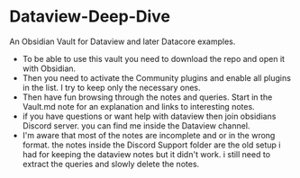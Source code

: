 # Dataview-Deep-Dive

An Obsidian Vault for Dataview and later Datacore examples.
- To be able to use this vault you need to download the repo and open it with Obsidian. 
- Then you need to activate the Community plugins and enable all plugins in the list. I try to keep only the necessary ones.
- Then have fun browsing through the notes and queries. Start in the Vault.md note for an explanation and links to interesting notes.
- if you have questions or want help with dataview then join obsidians Discord server. you can find me inside the Dataview channel.
- I'm aware that most of the notes are incomplete and or in the wrong format. the notes inside the Discord Support folder are the old setup i had for keeping the dataview notes but it didn't work. i still need to extract the queries and slowly delete the notes.
